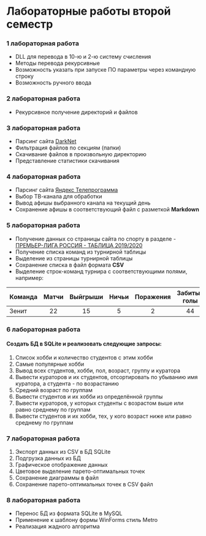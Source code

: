 # Лабораторные работы второй семестр

### 1 лабораторная работа
- DLL для перевода в 10-ю и 2-ю систему счисления
- Методы перевода рекурсивные
- Возможность указать при запуске ПО параметры через командную строку
- Возможность ручного ввода

### 2 лабораторная работа
- Рекурсивное получение директорий и файлов

### 3 лабораторная работа
- Парсинг сайта [DarkNet](https://pcoding.ru/darkNet.php)
- Фильтрация файлов по секциям (папки)
- Скачивание файлов в произвольную директорию
- Представление статистики скачивания

### 4 лабораторная работа
- Парсинг сайта [Яндекс Телепрограмма](https://tv.yandex.ru)
- Выбор ТВ-канала для обработки
- Вывод афишы выбранного канала на текущий день
- Сохранение афишы в соответствующий файл с разметкой **Markdown**

### 5 лабораторная работа
- Получение данных со страницы сайта по спорту в разделе - [ПРЕМЬЕР-ЛИГА РОССИЯ - ТАБЛИЦА 2019/2020](https://www.sports.ru/rfpl/table/)
- Получение списка команд из турнирной таблицы
- Выделение из страницы турнирной таблицы
- Сохранение списка в файл формата **CSV**
- Выделение строк-команд турнира с соответствующими полями, например:

Команда|Матчи|Выйгрыши|Ничьи|Поражения|Забитые голы|Пропущенные голы|Очки в турнире
:-|:-:|:-:|:-:|:-:|:-:|:-:|:-:
Зенит|22|15|5|2|44|10|50

### 6 лабораторная работа
#### Создать БД в SQLite и реализовать следующие запросы:
1. Список хобби и количество студентов с этим хобби
2. Самые популярные хобби
3. Вывод всех студентов, хобби, пол, возраст, группу и куратора
4. Вывести кураторов и их студентов, отсортировать по убыванию имя куратора, а студента - по возрастанию
5. Средний возраст по группам
6. Вывести студентов и их хобби из определённой группы
7. Вывести кураторов, у которых студенты с возрастом выше или равно среднему по группам
8. Вывести студентов и их хобби, тех, у кого возраст ниже или равно среднему по группам

### 7 лабораторная работа
1. Экспорт данных из CSV в БД SQLite
2. Подгрузка данных из БД
3. Графическое отображение данных
4. Цветовое выделение парето-оптимальных точек
5. Сохранение диаграммы в файл
6. Сохранение парето-оптимальных точек в CSV файл

### 8 лабораторная работа
- Перенос БД из формата SQLite в MySQL
- Применение к шаблону формы WinForms стиль Metro
- Реализация жадного алгоритма
